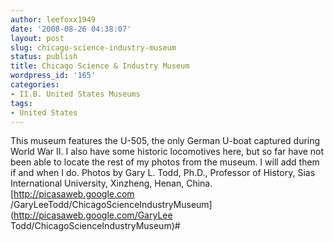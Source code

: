 ```yaml
---
author: leefoxx1949
date: '2008-08-26 04:38:07'
layout: post
slug: chicago-science-industry-museum
status: publish
title: Chicago Science & Industry Museum
wordpress_id: '165'
categories:
- II.B. United States Museums
tags:
- United States
---
```


This museum features the U-505, the only German U-boat captured during World
War II. I also have some historic locomotives here, but so far have not been
able to locate the rest of my photos from the museum. I will add them if and
when I do. Photos by Gary L. Todd, Ph.D., Professor of History, Sias
International University, Xinzheng, Henan, China. [http://picasaweb.google.com
/GaryLeeTodd/ChicagoScienceIndustryMuseum](http://picasaweb.google.com/GaryLee
Todd/ChicagoScienceIndustryMuseum)#

